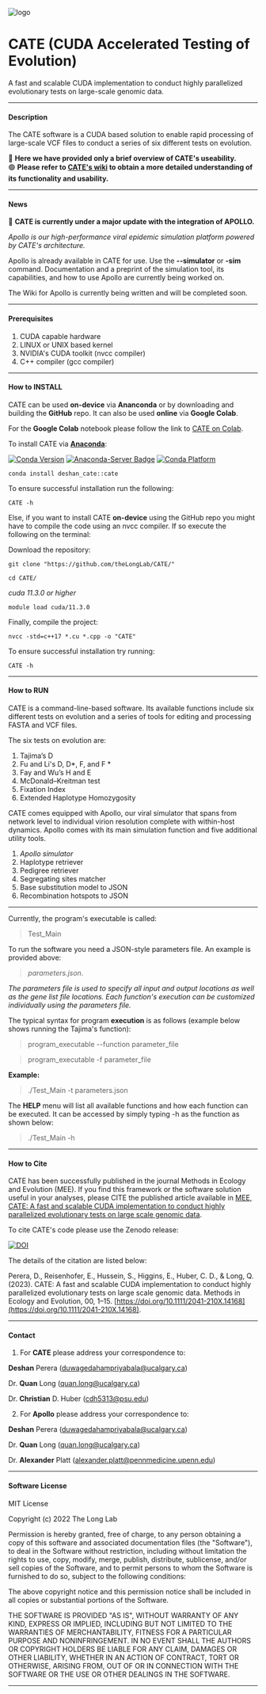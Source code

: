 ![logo](https://user-images.githubusercontent.com/55466094/205796867-c55de996-aa97-415b-963c-9bcdb68a8e20.png)

# CATE (CUDA Accelerated Testing of Evolution)

A fast and scalable CUDA implementation to conduct highly parallelized evolutionary tests on large-scale genomic data.

---
#### Description

The CATE software is a CUDA based solution to enable rapid processing of large-scale VCF files to conduct a series of six different tests on evolution.

🔵 **Here we have provided only a brief overview of CATE's useability.**   
🟢 **Please refer to [CATE's wiki](https://github.com/theLongLab/CATE/wiki) to obtain a more detailed understanding of its functionality and usability.**

---

#### News

🔴 **CATE is currently under a major update with the integration of APOLLO.**

*Apollo is our high-performance viral epidemic simulation platform powered by CATE's architecture.*

Apollo is already available in CATE for use. Use the **--simulator** or **-sim** command. Documentation and a preprint of the simulation tool, its capabilities, and how to use Apollo are currently being worked on.

The Wiki for Apollo is currently being written and will be completed soon. 

---
#### Prerequisites

1. CUDA capable hardware
2. LINUX or UNIX based kernel
3. NVIDIA's CUDA toolkit (nvcc compiler)
4. C++ compiler (gcc compiler)

---

#### How to INSTALL

CATE can be used **on-device** via **Ananconda** or by downloading and building the **GitHub** repo. It can also be used **online** via **Google Colab**.

For the **Google Colab** notebook please follow the link to [CATE on Colab](https://colab.research.google.com/drive/1p8I2umE1U2gEB95eKwg0-fdtOLbgR13-?usp=sharing).

To install CATE via [**Anaconda**](https://anaconda.org/deshan_CATE/cate):

[![Conda Version](https://img.shields.io/conda/v/deshan_CATE/cate)](https://anaconda.org/deshan_cate/cate)
[![Anaconda-Server Badge](https://anaconda.org/deshan_cate/cate/badges/latest_release_date.svg)](https://anaconda.org/deshan_cate/cate)
[![Conda Platform](https://img.shields.io/conda/pn/deshan_cate/cate)](https://anaconda.org/deshan_cate/cate)

````
conda install deshan_cate::cate
````
To ensure successful installation run the following:
````
CATE -h
````
Else, if you want to install CATE **on-device** using the GitHub repo you might have to compile the code using an nvcc compiler. If so execute the following on the terminal:

Download the repository:
````
git clone "https://github.com/theLongLab/CATE/"
````
````
cd CATE/
````
*cuda 11.3.0 or higher*
````
module load cuda/11.3.0
````

Finally, compile the project:
````
nvcc -std=c++17 *.cu *.cpp -o "CATE"
````
To ensure successful installation try running:
````
CATE -h
````
---

#### How to RUN

CATE is a command-line-based software. Its available functions include six different tests on evolution and a series of tools for editing and processing FASTA and VCF files.

The six tests on evolution are:
1. Tajima’s D
2. Fu and Li's D, D*, F, and F \*
3. Fay and Wu’s H and E
4. McDonald–Kreitman test
5. Fixation Index
6. Extended Haplotype Homozygosity

CATE comes equipped with Apollo, our viral simulator that spans from network level to individual virion resolution complete with within-host dynamics. Apollo comes with its main simulation function and five additional utility tools.

1. _Apollo simulator_
2. Haplotype retriever
3. Pedigree retriever
4. Segregating sites matcher
5. Base substitution model to JSON
6. Recombination hotspots to JSON

---

Currently, the program's executable is called:  
>Test_Main

To run the software you need a JSON-style parameters file. An example is provided above:

> *parameters.json*.

*The parameters file is used to specify all input and output locations as well as the gene list file locations. Each function's execution can be customized individually using the parameters file.*

The typical syntax for program __execution__ is as follows (example below shows running the Tajima's function):
> program_executable --function parameter_file

> program_executable -f parameter_file

__Example:__

>./Test_Main -t parameters.json

The __HELP__ menu will list all available functions and how each function can be executed. It can be accessed by simply typing -h as the function as shown below:

> ./Test_Main -h

---
#### How to Cite

CATE has been successfully published in the journal Methods in Ecology and Evolution (MEE). If you find this framework or the software solution useful in your analyses, please CITE the published article available in [MEE, CATE: A fast and scalable CUDA implementation to conduct highly parallelized evolutionary tests on large scale genomic data](https://doi.org/10.1111/2041-210X.14168).

To cite CATE's code please use the Zenodo release:

[![DOI](https://zenodo.org/badge/DOI/10.5281/zenodo.7987769.svg)](https://doi.org/10.5281/zenodo.7987769)

The details of the citation are listed below:

Perera, D., Reisenhofer, E., Hussein, S., Higgins, E., Huber, C. D., & Long, Q. (2023). 
CATE: A fast and scalable CUDA implementation to conduct highly parallelized evolutionary tests on large scale genomic data. 
Methods in Ecology and Evolution, 00, 1–15. 
[https://doi.org/10.1111/2041-210X.14168](https://doi.org/10.1111/2041-210X.14168).

---
#### Contact

1. For **CATE** please address your correspondence to:

**Deshan** Perera (duwagedahampriyabala@ucalgary.ca)

Dr. **Quan** Long (quan.long@ucalgary.ca)

Dr. **Christian** D. Huber (cdh5313@psu.edu)

2. For **Apollo** please address your correspondence to:

**Deshan** Perera (duwagedahampriyabala@ucalgary.ca)

Dr. **Quan** Long (quan.long@ucalgary.ca)

Dr. **Alexander** Platt (alexander.platt@pennmedicine.upenn.edu)

---
#### Software License

MIT License

Copyright (c) 2022 The Long Lab

Permission is hereby granted, free of charge, to any person obtaining a copy
of this software and associated documentation files (the "Software"), to deal
in the Software without restriction, including without limitation the rights
to use, copy, modify, merge, publish, distribute, sublicense, and/or sell
copies of the Software, and to permit persons to whom the Software is
furnished to do so, subject to the following conditions:

The above copyright notice and this permission notice shall be included in all
copies or substantial portions of the Software.

THE SOFTWARE IS PROVIDED "AS IS", WITHOUT WARRANTY OF ANY KIND, EXPRESS OR
IMPLIED, INCLUDING BUT NOT LIMITED TO THE WARRANTIES OF MERCHANTABILITY,
FITNESS FOR A PARTICULAR PURPOSE AND NONINFRINGEMENT. IN NO EVENT SHALL THE
AUTHORS OR COPYRIGHT HOLDERS BE LIABLE FOR ANY CLAIM, DAMAGES OR OTHER
LIABILITY, WHETHER IN AN ACTION OF CONTRACT, TORT OR OTHERWISE, ARISING FROM,
OUT OF OR IN CONNECTION WITH THE SOFTWARE OR THE USE OR OTHER DEALINGS IN THE
SOFTWARE.

---
